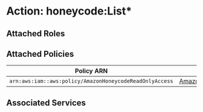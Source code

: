 # Action: honeycode:List*

## Attached Roles

## Attached Policies

| Policy ARN | Policy Name |
|------------|-------------|
| `arn:aws:iam::aws:policy/AmazonHoneycodeReadOnlyAccess` | [AmazonHoneycodeReadOnlyAccess](../policies.md#amazonhoneycodereadonlyaccess) |

## Associated Services

